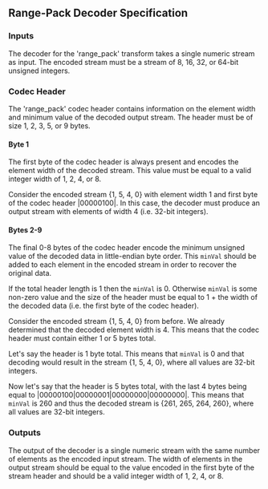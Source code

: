 ## Range-Pack Decoder Specification
### Inputs
The decoder for the 'range_pack' transform takes a single numeric stream as input. The encoded stream must be a stream of 8, 16, 32, or 64-bit unsigned integers.

### Codec Header
The 'range_pack' codec header contains information on the element width and minimum value of the decoded output stream. The header must be of size 1, 2, 3, 5, or 9 bytes.

#### Byte 1
The first byte of the codec header is always present and encodes the element width of the decoded stream. This value must be equal to a valid integer width of 1, 2, 4, or 8.

Consider the encoded stream {1, 5, 4, 0} with element width 1 and first byte of the codec header |00000100|. In this case, the decoder must produce an output stream with elements of width 4 (i.e. 32-bit integers).

#### Bytes 2-9
The final 0-8 bytes of the codec header encode the minimum unsigned value of the decoded data in little-endian byte order. This `minVal` should be added to each element in the encoded stream in order to recover the original data.

If the total header length is 1 then the `minVal` is 0. Otherwise `minVal` is some non-zero value and the size of the header must be equal to 1 + the width of the decoded data (i.e. the first byte of the codec header).

Consider the encoded stream {1, 5, 4, 0} from before. We already determined that the decoded element width is 4. This means that the codec header must contain either 1 or 5 bytes total.

Let's say the header is 1 byte total. This means that `minVal` is 0 and that decoding would result in the stream {1, 5, 4, 0}, where all values are 32-bit integers.

Now let's say that the header is 5 bytes total, with the last 4 bytes being equal to |00000100|00000001|00000000|00000000|. This means that `minVal` is 260 and thus the decoded stream is {261, 265, 264, 260}, where all values are 32-bit integers.

### Outputs
The output of the decoder is a single numeric stream with the same number of elements as the encoded input stream. The width of elements in the output stream should be equal to the value encoded in the first byte of the stream header and should be a valid integer width of 1, 2, 4, or 8.
